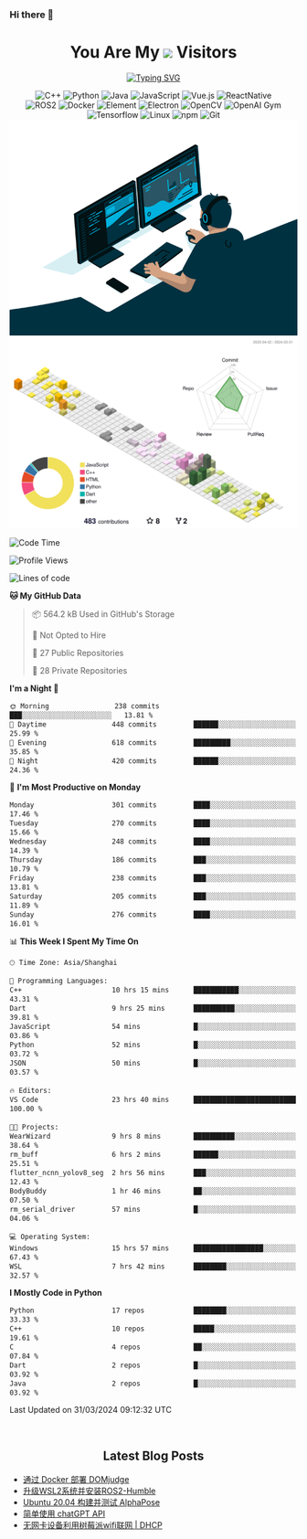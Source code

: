### Hi there 👋

<div align="center">
  <h1>
    You Are My <img src="https://profile-counter.glitch.me/fateryu/count.svg"> Visitors
  </h1>
  <!--<img align="center" src="https://github-readme-stats-git-masterrstaa-rickstaa.vercel.app/api?username=FaterYU&show_icons=true&count_private=true"/>-->

  <a href="https://git.io/typing-svg"><img src="https://readme-typing-svg.demolab.com?font=Fira+Code&pause=500&center=true&vCenter=true&random=false&width=435&lines=Talk+is+cheap.+Show+me+the+code." alt="Typing SVG" /></a>

  <img src="https://img.shields.io/badge/C++-512BD4?style=flat-square&logo=cplusplus&logoColor=ffffff" alt="C++">
  <img src="https://img.shields.io/badge/-Python-37A6AB?style=flat-square&logo=python&logoColor=ffffff" alt="Python">
  <img src="https://img.shields.io/badge/-Java-007396?style=flat-square&logo=java&logoColor=ffffff" alt="Java">
  <img src="https://img.shields.io/badge/JavaScript-F7DF1E?style=flat-square&logo=JavaScript&logoColor=ffffff" alt="JavaScript">
  <img src="https://img.shields.io/badge/-Vue.js-4FC08D?style=flat-square&logo=Vue.js&logoColor=ffffff" alt="Vue.js">
  <img src="https://img.shields.io/badge/ReactNative-813144?style=flat-square&logo=react&logoColor=ffffff" alt="ReactNative">
  </br>
  <img src="https://img.shields.io/badge/-ROS2-8DD6F9?style=flat-square&logo=ros&logoColor=ffffff" alt="ROS2">
  <img src="https://img.shields.io/badge/Docker-2496ED?style=flat-square&logo=docker&logoColor=ffffff" alt="Docker">
  <img src="https://img.shields.io/badge/-Element-02845A?style=flat-square&logo=electron&logoColor=ffffff" alt="Element">
  <img src="https://img.shields.io/badge/-Electron-002D71?style=flat-square&logo=element&logoColor=ffffff" alt="Electron">
  <img src="https://img.shields.io/badge/-OpenCV-361522?style=flat-square&logo=opencv&logoColor=ffffff" alt="OpenCV">
  <img src="https://img.shields.io/badge/-OpenAIGym-91302E?style=flat-square&logo=openaigym&logoColor=ffffff" alt="OpenAI Gym">
  </br>
  <img src="https://img.shields.io/badge/-Tensorflow-204366?style=flat-square&logo=tensorflow&logoColor=ffffff" alt="Tensorflow">
  <img src="https://img.shields.io/badge/-Linux-333333?style=flat-square&logo=linux&logoColor=white" alt="Linux">
  <img src="https://img.shields.io/badge/-NPM-CB3837?style=flat-square&logo=npm&logoColor=white" alt="npm">
  <img src="https://img.shields.io/badge/-Git-f05032?style=flat-square&logo=git&logoColor=white" alt="Git">
  </br>
  <img alt="GIF" src="./code.gif?raw=true" />
  </br>
  <!--<img src="https://github-readme-stats.vercel.app/api/top-langs/?username=fateryu&hide=HTML&langs_count=5">-->
  <img src="./profile-3d-contrib/profile-south-season-animate.svg">
  </br>
</div>

<!--START_SECTION:waka-->
![Code Time](http://img.shields.io/badge/Code%20Time-222%20hrs%2018%20mins-blue)

![Profile Views](http://img.shields.io/badge/Profile%20Views-1-blue)

![Lines of code](https://img.shields.io/badge/From%20Hello%20World%20I%27ve%20Written-13.9%20million%20lines%20of%20code-blue)

**🐱 My GitHub Data** 

> 📦 564.2 kB Used in GitHub's Storage 
 > 
> 🚫 Not Opted to Hire
 > 
> 📜 27 Public Repositories 
 > 
> 🔑 28 Private Repositories 
 > 
**I'm a Night 🦉** 

```text
🌞 Morning                238 commits         ███░░░░░░░░░░░░░░░░░░░░░░   13.81 % 
🌆 Daytime                448 commits         ██████░░░░░░░░░░░░░░░░░░░   25.99 % 
🌃 Evening                618 commits         █████████░░░░░░░░░░░░░░░░   35.85 % 
🌙 Night                  420 commits         ██████░░░░░░░░░░░░░░░░░░░   24.36 % 
```
📅 **I'm Most Productive on Monday** 

```text
Monday                   301 commits         ████░░░░░░░░░░░░░░░░░░░░░   17.46 % 
Tuesday                  270 commits         ████░░░░░░░░░░░░░░░░░░░░░   15.66 % 
Wednesday                248 commits         ████░░░░░░░░░░░░░░░░░░░░░   14.39 % 
Thursday                 186 commits         ███░░░░░░░░░░░░░░░░░░░░░░   10.79 % 
Friday                   238 commits         ███░░░░░░░░░░░░░░░░░░░░░░   13.81 % 
Saturday                 205 commits         ███░░░░░░░░░░░░░░░░░░░░░░   11.89 % 
Sunday                   276 commits         ████░░░░░░░░░░░░░░░░░░░░░   16.01 % 
```


📊 **This Week I Spent My Time On** 

```text
🕑︎ Time Zone: Asia/Shanghai

💬 Programming Languages: 
C++                      10 hrs 15 mins      ███████████░░░░░░░░░░░░░░   43.31 % 
Dart                     9 hrs 25 mins       ██████████░░░░░░░░░░░░░░░   39.81 % 
JavaScript               54 mins             █░░░░░░░░░░░░░░░░░░░░░░░░   03.86 % 
Python                   52 mins             █░░░░░░░░░░░░░░░░░░░░░░░░   03.72 % 
JSON                     50 mins             █░░░░░░░░░░░░░░░░░░░░░░░░   03.57 % 

🔥 Editors: 
VS Code                  23 hrs 40 mins      █████████████████████████   100.00 % 

🐱‍💻 Projects: 
WearWizard               9 hrs 8 mins        ██████████░░░░░░░░░░░░░░░   38.64 % 
rm_buff                  6 hrs 2 mins        ██████░░░░░░░░░░░░░░░░░░░   25.51 % 
flutter_ncnn_yolov8_seg  2 hrs 56 mins       ███░░░░░░░░░░░░░░░░░░░░░░   12.43 % 
BodyBuddy                1 hr 46 mins        ██░░░░░░░░░░░░░░░░░░░░░░░   07.50 % 
rm_serial_driver         57 mins             █░░░░░░░░░░░░░░░░░░░░░░░░   04.06 % 

💻 Operating System: 
Windows                  15 hrs 57 mins      █████████████████░░░░░░░░   67.43 % 
WSL                      7 hrs 42 mins       ████████░░░░░░░░░░░░░░░░░   32.57 % 
```

**I Mostly Code in Python** 

```text
Python                   17 repos            ████████░░░░░░░░░░░░░░░░░   33.33 % 
C++                      10 repos            █████░░░░░░░░░░░░░░░░░░░░   19.61 % 
C                        4 repos             ██░░░░░░░░░░░░░░░░░░░░░░░   07.84 % 
Dart                     2 repos             █░░░░░░░░░░░░░░░░░░░░░░░░   03.92 % 
Java                     2 repos             █░░░░░░░░░░░░░░░░░░░░░░░░   03.92 % 
```




 Last Updated on 31/03/2024 09:12:32 UTC
<!--END_SECTION:waka-->

<div align="center">
  </br>
  <h2>
    Latest Blog Posts
  </h2>
</div>

<!-- BLOGPOSTS:START -->
- [通过 Docker 部署 DOMjudge](https://fater.top/record/domjudge-docker-config/)
- [升级WSL2系统并安装ROS2-Humble](https://fater.top/record/upgrade-wsl-system-install-ros2-humble/)
- [Ubuntu 20.04 构建并测试 AlphaPose](https://fater.top/usage/build-test-alphapose/)
- [简单使用 chatGPT API](https://fater.top/usage/use-chatgpt-api/)
- [无网卡设备利用树莓派wifi联网 | DHCP](https://fater.top/record/raspi-relay-wifi/)
<!-- BLOGPOSTS:END -->
